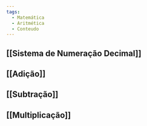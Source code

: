 ```yaml
---
tags:
  - Matemática
  - Aritmética
  - Conteudo
---
```

## [[Sistema de Numeração Decimal]]
## [[Adição]]
## [[Subtração]]
## [[Multiplicação]]